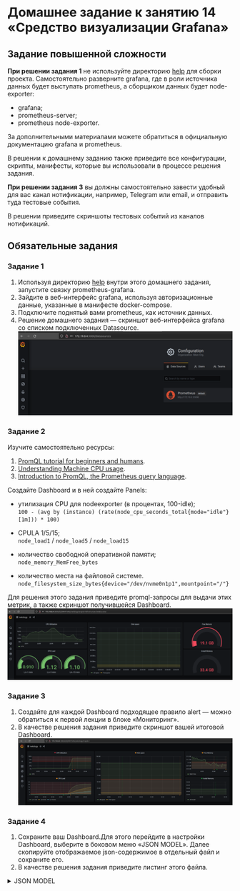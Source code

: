 # Домашнее задание к занятию 14 «Средство визуализации Grafana»

## Задание повышенной сложности

**При решении задания 1** не используйте директорию [help](./help) для сборки проекта. Самостоятельно разверните grafana, где в роли источника данных будет выступать prometheus, а сборщиком данных будет node-exporter:

- grafana;
- prometheus-server;
- prometheus node-exporter.

За дополнительными материалами можете обратиться в официальную документацию grafana и prometheus.

В решении к домашнему заданию также приведите все конфигурации, скрипты, манифесты, которые вы 
использовали в процессе решения задания.

**При решении задания 3** вы должны самостоятельно завести удобный для вас канал нотификации, например, Telegram или email, и отправить туда тестовые события.

В решении приведите скриншоты тестовых событий из каналов нотификаций.

## Обязательные задания

### Задание 1

1. Используя директорию [help](./help) внутри этого домашнего задания, запустите связку prometheus-grafana.
1. Зайдите в веб-интерфейс grafana, используя авторизационные данные, указанные в манифесте docker-compose.
1. Подключите поднятый вами prometheus, как источник данных.
1. Решение домашнего задания — скриншот веб-интерфейса grafana со списком подключенных Datasource.  
    ![res](https://github.com/Rain-m-a-n/devops-netology/blob/master/%D0%A1%D0%B8%D1%81%D1%82%D0%B5%D0%BC%D1%8B%20%D0%BC%D0%BE%D0%BD%D0%B8%D1%82%D0%BE%D1%80%D0%B8%D0%BD%D0%B3%D0%B0/Home_Work_(10.3)/pics/datasource.png)

### Задание 2

Изучите самостоятельно ресурсы:

1. [PromQL tutorial for beginners and humans](https://valyala.medium.com/promql-tutorial-for-beginners-9ab455142085).
1. [Understanding Machine CPU usage](https://www.robustperception.io/understanding-machine-cpu-usage).
1. [Introduction to PromQL, the Prometheus query language](https://grafana.com/blog/2020/02/04/introduction-to-promql-the-prometheus-query-language/).

Создайте Dashboard и в ней создайте Panels:

- утилизация CPU для nodeexporter (в процентах, 100-idle);  
  `100 - (avg by (instance) (rate(node_cpu_seconds_total{mode="idle"}[1m])) * 100)  `
- CPULA 1/5/15;  
  `node_load1` / `node_load5` / `node_load15`
  
- количество свободной оперативной памяти;  
  `node_memory_MemFree_bytes`
- количество места на файловой системе.  
  `node_filesystem_size_bytes{device="/dev/nvme0n1p1",mountpoint="/"}`

Для решения этого задания приведите promql-запросы для выдачи этих метрик, а также скриншот получившейся Dashboard.  
    ![res](https://github.com/Rain-m-a-n/devops-netology/blob/master/%D0%A1%D0%B8%D1%81%D1%82%D0%B5%D0%BC%D1%8B%20%D0%BC%D0%BE%D0%BD%D0%B8%D1%82%D0%BE%D1%80%D0%B8%D0%BD%D0%B3%D0%B0/Home_Work_(10.3)/pics/dashboard.png)
### Задание 3

1. Создайте для каждой Dashboard подходящее правило alert — можно обратиться к первой лекции в блоке «Мониторинг».
1. В качестве решения задания приведите скриншот вашей итоговой Dashboard.
   ![res](https://github.com/Rain-m-a-n/devops-netology/blob/master/%D0%A1%D0%B8%D1%81%D1%82%D0%B5%D0%BC%D1%8B%20%D0%BC%D0%BE%D0%BD%D0%B8%D1%82%D0%BE%D1%80%D0%B8%D0%BD%D0%B3%D0%B0/Home_Work_(10.3)/pics/Alert.png)
### Задание 4

1. Сохраните ваш Dashboard.Для этого перейдите в настройки Dashboard, выберите в боковом меню «JSON MODEL». Далее скопируйте отображаемое json-содержимое в отдельный файл и сохраните его.
1. В качестве решения задания приведите листинг этого файла.

<details><summary>JSON MODEL</summary>

```json
{
  "annotations": {
    "list": [
      {
        "builtIn": 1,
        "datasource": "-- Grafana --",
        "enable": true,
        "hide": true,
        "iconColor": "rgba(0, 211, 255, 1)",
        "name": "Annotations & Alerts",
        "type": "dashboard"
      }
    ]
  },
  "editable": true,
  "gnetId": null,
  "graphTooltip": 0,
  "id": 2,
  "links": [],
  "panels": [
    {
      "alert": {
        "alertRuleTags": {},
        "conditions": [
          {
            "evaluator": {
              "params": [
                60
              ],
              "type": "gt"
            },
            "operator": {
              "type": "and"
            },
            "query": {
              "params": [
                "A",
                "5m",
                "now"
              ]
            },
            "reducer": {
              "params": [],
              "type": "last"
            },
            "type": "query"
          }
        ],
        "executionErrorState": "alerting",
        "for": "30s",
        "frequency": "20s",
        "handler": 1,
        "name": "CPU Utilization  alert",
        "noDataState": "no_data",
        "notifications": []
      },
      "aliasColors": {},
      "bars": false,
      "dashLength": 10,
      "dashes": false,
      "datasource": "Prometheus-1",
      "fieldConfig": {
        "defaults": {
          "color": {},
          "custom": {},
          "thresholds": {
            "mode": "absolute",
            "steps": []
          },
          "unit": "percent"
        },
        "overrides": []
      },
      "fill": 1,
      "fillGradient": 0,
      "gridPos": {
        "h": 6,
        "w": 6,
        "x": 0,
        "y": 0
      },
      "hiddenSeries": false,
      "id": 4,
      "legend": {
        "avg": false,
        "current": false,
        "max": false,
        "min": false,
        "show": true,
        "total": false,
        "values": false
      },
      "lines": true,
      "linewidth": 1,
      "nullPointMode": "null",
      "options": {
        "alertThreshold": true
      },
      "percentage": false,
      "pluginVersion": "7.4.0",
      "pointradius": 2,
      "points": false,
      "renderer": "flot",
      "seriesOverrides": [],
      "spaceLength": 10,
      "stack": false,
      "steppedLine": false,
      "targets": [
        {
          "expr": "100 - (avg by (instance) (rate(node_cpu_seconds_total{mode=\"idle\"}[1m])) * 100)  ",
          "interval": "",
          "legendFormat": "CPU",
          "refId": "A"
        }
      ],
      "thresholds": [
        {
          "colorMode": "critical",
          "fill": true,
          "line": true,
          "op": "gt",
          "value": 60,
          "visible": true
        }
      ],
      "timeFrom": null,
      "timeRegions": [],
      "timeShift": null,
      "title": "CPU Utilization ",
      "tooltip": {
        "shared": true,
        "sort": 0,
        "value_type": "individual"
      },
      "type": "graph",
      "xaxis": {
        "buckets": null,
        "mode": "time",
        "name": null,
        "show": true,
        "values": []
      },
      "yaxes": [
        {
          "format": "percent",
          "label": null,
          "logBase": 1,
          "max": null,
          "min": null,
          "show": true
        },
        {
          "format": "short",
          "label": null,
          "logBase": 1,
          "max": null,
          "min": null,
          "show": true
        }
      ],
      "yaxis": {
        "align": false,
        "alignLevel": null
      }
    },
    {
      "alert": {
        "alertRuleTags": {},
        "conditions": [
          {
            "evaluator": {
              "params": [
                60000000000
              ],
              "type": "lt"
            },
            "operator": {
              "type": "and"
            },
            "query": {
              "params": [
                "A",
                "5m",
                "now"
              ]
            },
            "reducer": {
              "params": [],
              "type": "count"
            },
            "type": "query"
          }
        ],
        "executionErrorState": "alerting",
        "for": "5m",
        "frequency": "1m",
        "handler": 1,
        "name": "Disk space alert",
        "noDataState": "no_data",
        "notifications": []
      },
      "aliasColors": {},
      "bars": false,
      "dashLength": 10,
      "dashes": false,
      "datasource": "Prometheus-1",
      "fieldConfig": {
        "defaults": {
          "color": {},
          "custom": {},
          "thresholds": {
            "mode": "absolute",
            "steps": []
          },
          "unit": "decbytes"
        },
        "overrides": []
      },
      "fill": 1,
      "fillGradient": 0,
      "gridPos": {
        "h": 12,
        "w": 8,
        "x": 6,
        "y": 0
      },
      "hiddenSeries": false,
      "id": 8,
      "legend": {
        "avg": false,
        "current": false,
        "max": false,
        "min": false,
        "show": true,
        "total": false,
        "values": false
      },
      "lines": true,
      "linewidth": 1,
      "nullPointMode": "null",
      "options": {
        "alertThreshold": true
      },
      "percentage": false,
      "pluginVersion": "7.4.0",
      "pointradius": 2,
      "points": false,
      "renderer": "flot",
      "seriesOverrides": [],
      "spaceLength": 10,
      "stack": false,
      "steppedLine": false,
      "targets": [
        {
          "expr": "node_filesystem_size_bytes{device=\"/dev/nvme0n1p1\",mountpoint=\"/\"}",
          "interval": "",
          "legendFormat": "All space",
          "refId": "A"
        },
        {
          "expr": "node_filesystem_avail_bytes{device=\"/dev/nvme0n1p1\",mountpoint=\"/\"}",
          "hide": false,
          "interval": "",
          "legendFormat": "Free space",
          "refId": "D"
        }
      ],
      "thresholds": [
        {
          "colorMode": "critical",
          "fill": true,
          "line": true,
          "op": "lt",
          "value": 60000000000,
          "visible": true
        }
      ],
      "timeFrom": null,
      "timeRegions": [],
      "timeShift": null,
      "title": "Disk space",
      "tooltip": {
        "shared": true,
        "sort": 0,
        "value_type": "individual"
      },
      "type": "graph",
      "xaxis": {
        "buckets": null,
        "mode": "time",
        "name": null,
        "show": true,
        "values": []
      },
      "yaxes": [
        {
          "format": "decbytes",
          "label": null,
          "logBase": 1,
          "max": null,
          "min": null,
          "show": true
        },
        {
          "format": "short",
          "label": null,
          "logBase": 1,
          "max": null,
          "min": null,
          "show": true
        }
      ],
      "yaxis": {
        "align": false,
        "alignLevel": null
      }
    },
    {
      "alert": {
        "alertRuleTags": {},
        "conditions": [
          {
            "evaluator": {
              "params": [
                21014629630
              ],
              "type": "lt"
            },
            "operator": {
              "type": "and"
            },
            "query": {
              "params": [
                "A",
                "5m",
                "now"
              ]
            },
            "reducer": {
              "params": [],
              "type": "median"
            },
            "type": "query"
          }
        ],
        "executionErrorState": "alerting",
        "for": "40s",
        "frequency": "20s",
        "handler": 1,
        "name": "Free Memory alert",
        "noDataState": "no_data",
        "notifications": []
      },
      "aliasColors": {},
      "bars": false,
      "dashLength": 10,
      "dashes": false,
      "datasource": "Prometheus-1",
      "fieldConfig": {
        "defaults": {
          "color": {},
          "custom": {},
          "thresholds": {
            "mode": "absolute",
            "steps": []
          },
          "unit": "decbytes"
        },
        "overrides": []
      },
      "fill": 1,
      "fillGradient": 0,
      "gridPos": {
        "h": 6,
        "w": 4,
        "x": 14,
        "y": 0
      },
      "hiddenSeries": false,
      "id": 2,
      "legend": {
        "avg": false,
        "current": false,
        "max": false,
        "min": false,
        "show": true,
        "total": false,
        "values": false
      },
      "lines": true,
      "linewidth": 1,
      "nullPointMode": "null",
      "options": {
        "alertThreshold": true
      },
      "percentage": false,
      "pluginVersion": "7.4.0",
      "pointradius": 2,
      "points": false,
      "renderer": "flot",
      "seriesOverrides": [],
      "spaceLength": 10,
      "stack": false,
      "steppedLine": false,
      "targets": [
        {
          "expr": "node_memory_MemFree_bytes",
          "instant": false,
          "interval": "",
          "legendFormat": "Mem Free",
          "refId": "A"
        }
      ],
      "thresholds": [
        {
          "colorMode": "critical",
          "fill": true,
          "line": true,
          "op": "lt",
          "value": 21014629630,
          "visible": true
        }
      ],
      "timeFrom": null,
      "timeRegions": [],
      "timeShift": null,
      "title": "Free Memory",
      "tooltip": {
        "shared": true,
        "sort": 0,
        "value_type": "individual"
      },
      "type": "graph",
      "xaxis": {
        "buckets": null,
        "mode": "time",
        "name": null,
        "show": true,
        "values": []
      },
      "yaxes": [
        {
          "format": "decbytes",
          "label": null,
          "logBase": 1,
          "max": null,
          "min": null,
          "show": true
        },
        {
          "format": "short",
          "label": null,
          "logBase": 1,
          "max": null,
          "min": null,
          "show": true
        }
      ],
      "yaxis": {
        "align": false,
        "alignLevel": null
      }
    },
    {
      "alert": {
        "alertRuleTags": {},
        "conditions": [
          {
            "evaluator": {
              "params": [
                2
              ],
              "type": "gt"
            },
            "operator": {
              "type": "and"
            },
            "query": {
              "params": [
                "A",
                "5m",
                "now"
              ]
            },
            "reducer": {
              "params": [],
              "type": "max"
            },
            "type": "query"
          }
        ],
        "executionErrorState": "alerting",
        "for": "5m",
        "frequency": "1m",
        "handler": 1,
        "name": "CPU Load alert",
        "noDataState": "no_data",
        "notifications": []
      },
      "aliasColors": {},
      "bars": false,
      "dashLength": 10,
      "dashes": false,
      "datasource": "Prometheus-1",
      "fieldConfig": {
        "defaults": {
          "color": {},
          "custom": {},
          "thresholds": {
            "mode": "absolute",
            "steps": []
          }
        },
        "overrides": []
      },
      "fill": 1,
      "fillGradient": 0,
      "gridPos": {
        "h": 6,
        "w": 6,
        "x": 0,
        "y": 6
      },
      "hiddenSeries": false,
      "id": 6,
      "legend": {
        "avg": false,
        "current": false,
        "max": false,
        "min": false,
        "show": true,
        "total": false,
        "values": false
      },
      "lines": true,
      "linewidth": 1,
      "nullPointMode": "null",
      "options": {
        "alertThreshold": true
      },
      "percentage": false,
      "pluginVersion": "7.4.0",
      "pointradius": 2,
      "points": false,
      "renderer": "flot",
      "seriesOverrides": [],
      "spaceLength": 10,
      "stack": false,
      "steppedLine": false,
      "targets": [
        {
          "expr": "node_load1",
          "interval": "",
          "legendFormat": "LA-1 min",
          "refId": "A"
        },
        {
          "expr": "node_load5 ",
          "hide": false,
          "interval": "",
          "legendFormat": "LA-5 min",
          "refId": "B"
        },
        {
          "expr": "node_load15",
          "hide": false,
          "interval": "",
          "legendFormat": "LA-15 min",
          "refId": "C"
        }
      ],
      "thresholds": [
        {
          "colorMode": "critical",
          "fill": true,
          "line": true,
          "op": "gt",
          "value": 2,
          "visible": true
        }
      ],
      "timeFrom": null,
      "timeRegions": [],
      "timeShift": null,
      "title": "CPU Load",
      "tooltip": {
        "shared": true,
        "sort": 0,
        "value_type": "individual"
      },
      "type": "graph",
      "xaxis": {
        "buckets": null,
        "mode": "time",
        "name": null,
        "show": true,
        "values": []
      },
      "yaxes": [
        {
          "format": "short",
          "label": null,
          "logBase": 1,
          "max": null,
          "min": null,
          "show": true
        },
        {
          "format": "short",
          "label": null,
          "logBase": 1,
          "max": null,
          "min": null,
          "show": true
        }
      ],
      "yaxis": {
        "align": false,
        "alignLevel": null
      }
    },
    {
      "alert": {
        "alertRuleTags": {},
        "conditions": [
          {
            "evaluator": {
              "params": [
                34
              ],
              "type": "lt"
            },
            "operator": {
              "type": "and"
            },
            "query": {
              "params": [
                "A",
                "5m",
                "now"
              ]
            },
            "reducer": {
              "params": [],
              "type": "min"
            },
            "type": "query"
          }
        ],
        "executionErrorState": "alerting",
        "for": "5m",
        "frequency": "1m",
        "handler": 1,
        "name": "Install Memory alert",
        "noDataState": "no_data",
        "notifications": []
      },
      "aliasColors": {},
      "bars": false,
      "dashLength": 10,
      "dashes": false,
      "datasource": "Prometheus-1",
      "fieldConfig": {
        "defaults": {
          "color": {},
          "custom": {},
          "thresholds": {
            "mode": "absolute",
            "steps": []
          },
          "unit": "decbytes"
        },
        "overrides": []
      },
      "fill": 1,
      "fillGradient": 0,
      "gridPos": {
        "h": 6,
        "w": 4,
        "x": 14,
        "y": 6
      },
      "hiddenSeries": false,
      "id": 10,
      "legend": {
        "avg": false,
        "current": false,
        "max": false,
        "min": false,
        "show": true,
        "total": false,
        "values": false
      },
      "lines": true,
      "linewidth": 1,
      "nullPointMode": "null",
      "options": {
        "alertThreshold": true
      },
      "percentage": false,
      "pluginVersion": "7.4.0",
      "pointradius": 2,
      "points": false,
      "renderer": "flot",
      "seriesOverrides": [],
      "spaceLength": 10,
      "stack": false,
      "steppedLine": false,
      "targets": [
        {
          "expr": "node_memory_MemTotal_bytes",
          "interval": "",
          "legendFormat": "All install ",
          "refId": "A"
        }
      ],
      "thresholds": [
        {
          "colorMode": "critical",
          "fill": true,
          "line": true,
          "op": "lt",
          "value": 34,
          "visible": true
        }
      ],
      "timeFrom": null,
      "timeRegions": [],
      "timeShift": null,
      "title": "Install Memory",
      "tooltip": {
        "shared": true,
        "sort": 0,
        "value_type": "individual"
      },
      "type": "graph",
      "xaxis": {
        "buckets": null,
        "mode": "time",
        "name": null,
        "show": true,
        "values": []
      },
      "yaxes": [
        {
          "format": "decbytes",
          "label": null,
          "logBase": 1,
          "max": null,
          "min": null,
          "show": true
        },
        {
          "format": "short",
          "label": null,
          "logBase": 1,
          "max": null,
          "min": null,
          "show": true
        }
      ],
      "yaxis": {
        "align": false,
        "alignLevel": null
      }
    }
  ],
  "schemaVersion": 27,
  "style": "dark",
  "tags": [],
  "templating": {
    "list": []
  },
  "time": {
    "from": "now-15m",
    "to": "now"
  },
  "timepicker": {},
  "timezone": "",
  "title": "netology",
  "uid": "Q9R47nRIz",
  "version": 13
}
```
</details>